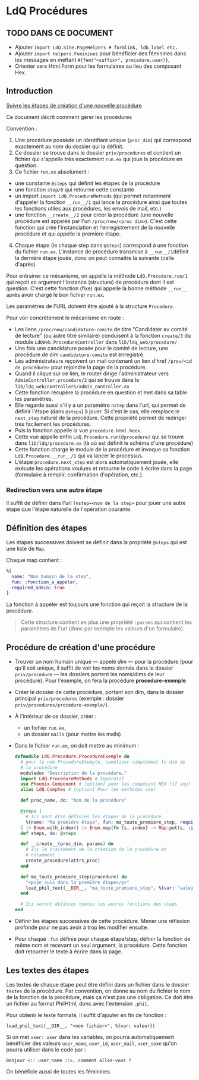 # LdQ Procédures

## TODO DANS CE DOCUMENT 

* Ajouter `import LdQ.Site.PageHelpers # formlink, ldb_label etc.`
* Ajouter `import Helpers.Feminines` pour bénéficier des féminines dans les messages en mettant `#{fem("<suffix>", procedure.user)}`,
* Orienter vers Html.Form pour les formulaires au lieu des composant Hex.

## Introduction

[Suivre les étapes de création d'une nouvelle procédure](#create-proc)

Ce document décrit comment gérer les procédures

Convention :

1. Une procédure possède un identifiant unique (`proc_dim`) qui correspond exactement au nom du dossier qui la définit.
2. Ce dossier se trouve dans le dossier `priv/procedures` et contient un fichier qui s'appelle très exactement `run.ex` qui joue la procédure en question.
3. Ce fichier `run.ex` absolument :
  * une constante `@steps` qui définit les étapes de la procédure
  * une fonction `step/0` qui retourne cette constante
  * un import `import LdQ.ProcedureMethods` (qui permet notamment d'appeler la fonction `__run__/1` qui lance la procédure ainsi que toutes les fonctions utiles aux procédures, les envois de mail, etc.)
  * une fonction `__create__/2` pour créer la procédure (une nouvelle procédure est appelée par l'url `/proc/new/<proc dim>`). C'est cette fonction qui crée l'instanciation et l'enregistrement de la nouvelle procédure et qui appelle la première étape.
4. Chaque étape (ie chaque step dans `@steps`) correspond à une fonction du fichier `run.ex`. L'instance de procédure transmise à `__run__/1`définit la dernière étape jouée, donc on peut connaitre la suivante (celle d'après)

Pour entrainer ce mécanisme, on appelle la méthode `LdQ.Procedure.run/1` qui reçoit en argument l'instance (structure) de procédure dont il est question. C'est cette fonction (fixe) qui appelle la bonne méthode `__run__` après avoir chargé le bon fichier `run.ex`.

Les paramètres de l'URL doivent être ajouté à la structure `Procedure`.

Pour voir concrètement le mécanisme en route :

* Les liens `/proc/new/candidature-comite` de titre "Candidater au comité de lecture" (ou autre titre similaire) conduisent à la fonction `create/3` du module `LdQWeb.ProcedureController` dans `lib/ldq_web/procedure/`
* Une fois une candidature posée pour le comité de lecture, une procédure de dim `candidature-comite` est enregistré.
* Les administrateurs reçoivent un mail contenant un lien d'href `/prov/<id de procédure>` pour rejoindre la page de la procédure.
* Quand il clique sur ce lien, le router dirige l'administrateur vers `AdminController.procedure/2` qui se trouve dans le `lib/ldq_web/controllers/admin_controller.ex`
* Cette fonction récupère la procédure en question et met dans sa table les paramètres.
* Elle regarde aussi s'il y a un paramètre `nstep` dans l'url, qui permet de définir l'étape (dans `@steps`) à jouer. Si c'est le cas, elle remplace le `next_step` naturel de la procédure. Cette propriété permet de rediriger très facilement les procédures.
* Puis la fonction appelle la vue `procedure.html.heex`.
* Cette vue appelle enfin `LdQ.Procedure.run(@procedure)` qui se trouve dans `lib/ldq/procedure.ex` (là où est définit le schéma d'une procédure)
* Cette fonction charge le module de la procédure et invoque sa fonction `LdQ.Procedure.__run__/1` qui va lancer le processus.
* L'étape `procedure.next_step` est alors automatiquement jouée, elle exécute les opérations voulues et retourne le code à écrire dans la page (formulaire à remplir, confirmation d'opération, etc.).

### Redirection vers une autre étape

Il suffit de définir dans l'url `?nstep=<nom de la step>` pour jouer une autre étape que l'étape naturelle de l'opération courante.

## Définition des étapes

Les étapes successives doivent se définir dans la propriété `@steps` qui est une liste de `Map`.

Chaque map contient :

~~~elixir
%{
  name: "Nom humain de la step", 
  fun: :fonction_a_appeler, 
  required_admin: true
}
~~~

La fonction à appeler est toujours une fonction qui reçoit la structure de la procédure.

> Cette structure contient en plus une propriété `:params` qui contient les paramètres de l'url (donc par exemple les valeurs d'un formulaire).

<a name="create-proc"></a>

## Procédure de création d'une procédure

* Trouver un nom humain unique — appelé *dim* — pour la procédure (pour qu'il soit unique, il suffit de voir les noms donnés dans le dossier `priv/procedure` — les dossiers portent les noms/dims de leur procédure). Pour l'exemple, on fera la procédure **procedure-exemple**
* Créer le dossier de cette procédure, portant son dim, dans le dossier principal `priv/procedures` (exemple : dossier `priv/procedures/procedure-exemple/`).
* À l'intérieur de ce dossier, créer :
  * un fichier `run.ex`,
  * un dossier `mails` (pour mettre les mails)
* Dans le fichier `run.ex`, on doit mettre au minimum :

  ~~~elixir
  defmodule LdQ.Procedure.ProcedureExemple do
    # pour le nom ProcedureExemple, caméliser simplement le dim de
    # la procédure
    moduledoc "Description de la procédure…"
    import LdQ.ProcedureMethods # Impératif
    use Phoenix.Component # [option] pour les composant HEX (if any)
    alias LdQ.Comptes # [option] Pour les méthodes user

    def proc_name, do: "Nom de la procédure"

    @steps [
      # Ici vont être définies les étapes de la procédure
      %{name: "Ma première étape", fun: ma_toute_premiere_step, require_admin: false}
    ] |> Enum.with_index() |> Enum.map(fn {s, index} -> Map.put(s, :index, index) end)
    def steps, do: @steps

    def __create__(proc_dim, params) do
      # Ici le traitement de la création de la procédure et 
      # notamment :
      create_procedure(attrs_proc)
    end

    def ma_toute_premiere_step(procedure) do
      "<p>Je suis dans la première étape</p>"
      load_phil_text(__DIR__, "ma_toute_premiere_step", %{var: "valeur"})
    end

    # Ici seront définies toutes les autres fonctions des steps
  end
  ~~~
* Définir les étapes successives de cette procédure. Mener une réflexion profonde pour ne pas avoir à trop les modifier ensuite.
* Pour chaque `:fun` définie pour chaque étape/step, définir la fonction de même nom et recevant un seul argument, la procédure. Cette fonction doit retourner le texte à écrire dans la page.


## Les textes des étapes

Les textes de chaque étape peut être défini dans un fichier dans le dossier `textes` de la procédure. Par convention, on donne au nom du fichier le nom de la fonction de la procédure, mais ça n'est pas une obligation. Ce doit être un fichier au format PhilHtml, donc avec l'extension `.phil`.

Pour obtenir le texte formaté, il suffit d'ajouter en fin de fonction : 

~~~
load_phil_text(__DIR__, "<nom fichier>", %{var: valeur})
~~~

Si on met `user: user` dans les variables, on pourra automatiquement bénéficier des valeurs `user_name`, `user_id`, `user_mail`, `user_sexe` qu'on pourra utiliser dans le code par : 

~~~
Bonjour <:: user_name ::>, comment allez-vous ?
~~~

On bénéficie aussi de toutes les féminines
